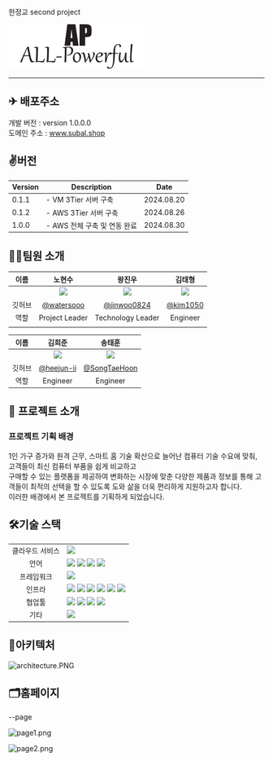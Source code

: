 한정교 second project

![logo](https://github.com/watersooo/project2/blob/main/All-powerful/logo.png)

---
## ✈ 배포주소

개발 버전 : version 1.0.0.0 </br>
도메인 주소 : www.subal.shop </br>

## ✌️버전
| Version | Description | Date |
| --- | --- | --- |
| 0.1.1 | - VM 3Tier 서버 구축 | 2024.08.20 |
| 0.1.2 | - AWS 3Tier 서버 구축 | 2024.08.26 |
| 1.0.0 | - AWS 전체 구축 및 연동 완료 | 2024.08.30 |



## 🧑‍💻팀원 소개

| 이름 | 노현수 | 왕진우 | 김태형 |
| :------------: | :------------: | :------------: | :------------: |
|  | <img src= "https://avatars.githubusercontent.com/u/175070823?v=4" width="150"/> | <img src= "https://avatars.githubusercontent.com/u/174772006?v=4" width="150"/> | <img src= "https://avatars.githubusercontent.com/u/175917221?v=4" width="150"/>  |
| 깃허브 | [@watersooo](https://github.com/watersooo) | [@jinwoo0824](https://github.com/jinwoo0824) | [@kim1050](https://github.com/kim1050) |
| 역할 | Project Leader | Technology Leader | Engineer |
|  |  |  |  |

| 이름 | 김희준 | 송태훈 |
| :------------: | :------------: | :------------: |
|  | <img src="https://avatars.githubusercontent.com/u/174393496?v=4" width="150"/> | <img src="https://avatars.githubusercontent.com/u/106800250?v=4" width="150"/> |
| 깃허브 | [@heejun-ii](https://github.com/heejun-ii) | [@SongTaeHoon](https://github.com/SongTaeHoon) |
| 역할 | Engineer | Engineer |



## 📌 프로젝트 소개


### 프로젝트 기획 배경
1인 가구 증가와 원격 근무, 스마트 홈 기술 확산으로 늘어난 컴퓨터 기술 수요에 맞춰, 고객들이 최신 컴퓨터 부품을 쉽게 비교하고 </br>
구매할 수 있는 플랫폼을 제공하여 변화하는 시장에 맞춘 다양한 제품과 정보를 통해 고객들이 최적의 선택을 할 수 있도록 도와 삶을 더욱 편리하게 지원하고자 합니다. </br>
이러한 배경에서 본 프로젝트를 기획하게 되었습니다. </br>
## 🛠기술 스택

<table>
<tr>
 <td align="center">클라우드 서비스</td>
 <td>
  <img src="https://img.shields.io/badge/amazonaws-232F3E?style=for-the-badge&logo=amazonaws&logoColor=white">
 </td>
</tr>
	
<tr>
 <td align="center">언어</td>
 <td>
  <img src="https://img.shields.io/badge/JavaScript-F7DF1E?style=for-the-badge&logo=JavaScript&logoColor=ffffff"/>
  <img src="https://img.shields.io/badge/Java-orange?style=for-the-badge&logo=Java&logoColor=white"/>
  <img src="https://img.shields.io/badge/html5-E34F26?style=for-the-badge&logo=html5&logoColor=white"> 	 
  <img src="https://img.shields.io/badge/css-1572B6?style=for-the-badge&logo=css3&logoColor=white"/>
 </td>
</tr>
	
<tr>
 <td align="center">프레임워크</td>
 <td>
  <img src="https://img.shields.io/badge/Spring-6DB33F?style=for-the-badge&logo=Spring&logoColor=ffffff"/> 
</tr>

<tr>
 <td align="center">인프라</td>
 <td>
  <img src="https://img.shields.io/badge/mariaDB-003545?style=for-the-badge&logo=mariaDB&logoColor=white">
  <img src="https://img.shields.io/badge/tomcat-F8DC75?style=for-the-badge&logo=apachetomcat&logoColor=black">
	<img src="https://img.shields.io/badge/nginx-009639?style=for-the-badge&logo=nginx&logoColor=white">
  <img src="https://img.shields.io/badge/docker-2496ED?style=for-the-badge&logo=docker&logoColor=ffffff"/>
  <img src="https://img.shields.io/badge/linux-FCC624?style=for-the-badge&logo=linux&logoColor=black">
  <img src="https://img.shields.io/badge/oracle-F80000?style=for-the-badge&logo=oracle&logoColor=white"> 
  
<tr>
 <td align="center">협업툴</td>
 <td>
    <img src="https://img.shields.io/badge/Whatap-005BAC?style=for-the-badge&logoColor=white"/>
    <img src="https://img.shields.io/badge/JMeter-D22128?style=for-the-badge&logo=apachejmeter&logoColor=white"/>	 
    <img src="https://img.shields.io/badge/Git-F05032?style=for-the-badge&logo=Git&logoColor=white"/>
    <img src="https://img.shields.io/badge/GitHub-181717?style=for-the-badge&logo=GitHub&logoColor=white"/> 
 </td>
</tr>
<tr>
 <td align="center">기타</td>
 <td>
    <img src="https://img.shields.io/badge/Notion-000000?style=for-the-badge&logo=Notion&logoColor=white"/> 
</tr>
</table>



## 🧱아키텍처
![architecture.PNG](All-powerful/architectur.png.jpg)



## 🗂홈페이지
--page

![page1.png](All-powerful/page1.png)

![page2.png](All-powerful/page2.png)	
